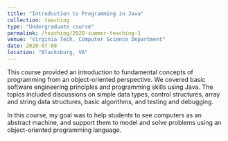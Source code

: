 ```yaml
---
title: "Introduction to Programming in Java"
collection: teaching
type: "Undergraduate course"
permalink: /teaching/2020-summer-teaching-1
venue: "Virginia Tech, Computer Science Department"
date: 2020-07-08
location: "Blacksburg, VA"
---
```


This course provided an introduction to fundamental concepts of programming from an object-oriented perspective. We covered basic software engineering principles and programming skills using Java. The topics included discussions on simple data types, control structures, array and string data structures, basic algorithms, and testing and debugging. 

In this course, my goal was to help students to see computers as an abstract machine, and support them to model and solve problems using an object-oriented programming language. 